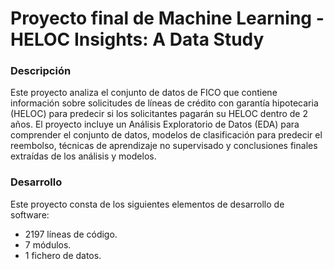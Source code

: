 # Proyecto final de Machine Learning - HELOC Insights: A Data Study

### Descripción
Este proyecto analiza el conjunto de datos de FICO que contiene información sobre solicitudes de líneas de crédito con garantía hipotecaria (HELOC) para predecir si los solicitantes pagarán su HELOC dentro de 2 años. El proyecto incluye un Análisis Exploratorio de Datos (EDA) para comprender el conjunto de datos, modelos de clasificación para predecir el reembolso, técnicas de aprendizaje no supervisado y conclusiones finales extraídas de los análisis y modelos.

### Desarrollo
Este proyecto consta de los siguientes elementos de desarrollo de software:
- 2197 líneas de código.
- 7 módulos.
- 1 fichero de datos.
